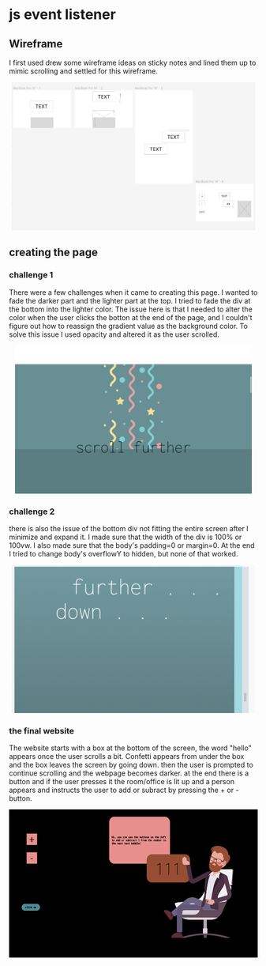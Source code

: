 # js event listener

## Wireframe
I first used drew some wireframe ideas on sticky notes and lined them up to mimic scrolling and settled for this wireframe.
<p align="center">
  <img src="w1.png" height="300"/>
</p>

## creating the page
### challenge 1
There were a few challenges when it came to creating this page. I wanted to fade the darker part and the lighter part at the top. I tried to fade the div at the bottom into the lighter color. The issue here is that I needed to alter the color when the user clicks the botton at the end of the page, and I couldn't figure out how to reassign the gradient value as the background color. To solve this issue I used opacity and altered it as the user scrolled.  
<p align="center">
  <img src="website_1.png" height="300"/>
</p>

### challenge 2
there is also the issue of the bottom div not fitting the entire screen after I minimize and expand it. I made sure that the width of the div is 100% or 100vw. I also made sure that the body's padding=0 or margin=0. At the end I tried to change body's overflowY to hidden, but none of that worked.
<p align="center">
  <img src="website_4.png" height="300"/>
</p>

### the final website
The website starts with a box at the bottom of the screen, the word "hello" appears once the user scrolls a bit. Confetti appears from under the box and the box leaves the screen by going down.
then the user is prompted to continue scrolling and the webpage becomes darker. at the end there is a button and if the user presses it the room/office is lit up and a person appears and instructs the user to add or subract by pressing the + or - button.
<p align="center">
  <img src="website_3.png" height="300"/>
</p>
